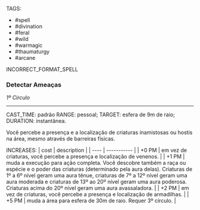 TAGS:
- #spell
- #divination
- #feral
- #wild
- #warmagic
- #thaumaturgy
- #arcane

INCORRECT_FORMAT_SPELL
### Detectar Ameaças
*1º Círculo*
___
CAST_TIME: padrão
RANGE: pessoal;
TARGET: esfera de 9m de raio;
DURATION: instantânea.

Você percebe a presença e a localização de criaturas inamistosas ou hostis na área, mesmo através de barreiras físicas.

INCREASES:
| cost | description |
| ---- | ----------- |
| +0 PM | em vez de criaturas, você percebe a presença e localização de venenos. |
| +1 PM | muda a execução para ação completa. Você descobre também a raça ou espécie e o poder das criaturas (determinado pela aura delas). Criaturas de 1º a 6º nível geram uma aura tênue, criaturas de 7º a 12º nível geram uma aura moderada e criaturas de 13º ao 20º nível geram uma aura poderosa. Criaturas acima do 20º nível geram uma aura avassaladora. |
| +2 PM | em vez de criaturas, você percebe a presença e localização de armadilhas. |
| +5 PM | muda a área para esfera de 30m de raio. Requer 3º círculo. |
